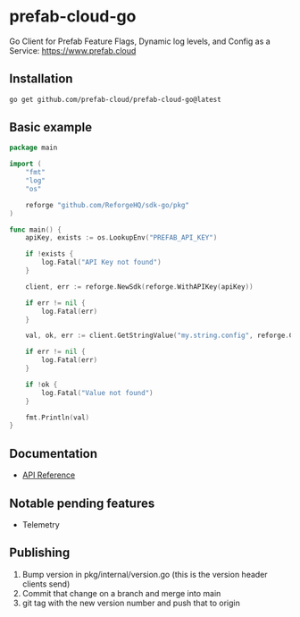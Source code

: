 # prefab-cloud-go

Go Client for Prefab Feature Flags, Dynamic log levels, and Config as a Service: https://www.prefab.cloud

## Installation

```bash
go get github.com/prefab-cloud/prefab-cloud-go@latest
```

## Basic example

```go
package main

import (
	"fmt"
	"log"
	"os"

	reforge "github.com/ReforgeHQ/sdk-go/pkg"
)

func main() {
	apiKey, exists := os.LookupEnv("PREFAB_API_KEY")

	if !exists {
		log.Fatal("API Key not found")
	}

	client, err := reforge.NewSdk(reforge.WithAPIKey(apiKey))

	if err != nil {
		log.Fatal(err)
	}

	val, ok, err := client.GetStringValue("my.string.config", reforge.ContextSet{})

	if err != nil {
		log.Fatal(err)
	}

	if !ok {
		log.Fatal("Value not found")
	}

	fmt.Println(val)
}
```

## Documentation

- [API Reference](https://pkg.go.dev/github.com/prefab-cloud/prefab-cloud-go/pkg)

## Notable pending features

- Telemetry


## Publishing 

1) Bump version in pkg/internal/version.go (this is the version header clients send)
2) Commit that change on a branch and merge into main
3) git tag with the new version number and push that to origin 
